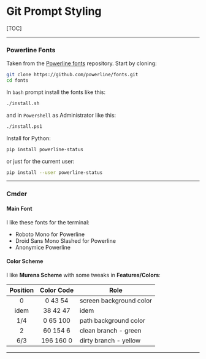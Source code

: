# Git Prompt Styling

[TOC]

---

### Powerline Fonts

Taken from the [Powerline fonts](https://github.com/powerline/fonts) repository. Start by cloning:

```bash
git clone https://github.com/powerline/fonts.git
cd fonts
```

In `bash` prompt install the fonts like this:

```bash
./install.sh
```

and in `Powershell` as Administrator like this:

```bash
./install.ps1
```

Install for Python:

```bash
pip install powerline-status
```

or just for the current user:

```bash
pip install --user powerline-status
```

---

### Cmder

#### Main Font

I like these fonts for the terminal:

* Roboto Mono for Powerline
* Droid Sans Mono Slashed for Powerline
* Anonymice Powerline

#### Color Scheme

I like __Murena Scheme__ with some tweaks in __Features/Colors__:

| Position | Color Code  | Role                    |
| :------: | :---------: | ----------------------- |
| 0        | 0 43 54     | screen background color |
| idem     | 38 42 47    | idem                    |
| 1/4      | 0 65 100    | path background color   |
| 2        | 60 154 6    | clean branch - green    |
| 6/3      | 196 160 0   | dirty branch - yellow   |

---
